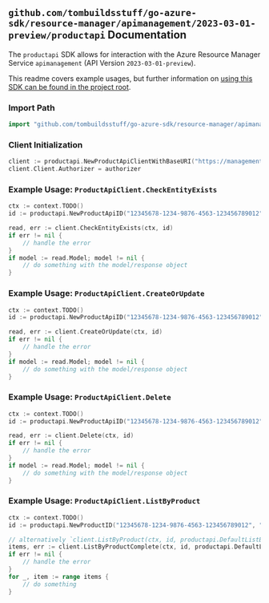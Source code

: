 
## `github.com/tombuildsstuff/go-azure-sdk/resource-manager/apimanagement/2023-03-01-preview/productapi` Documentation

The `productapi` SDK allows for interaction with the Azure Resource Manager Service `apimanagement` (API Version `2023-03-01-preview`).

This readme covers example usages, but further information on [using this SDK can be found in the project root](https://github.com/tombuildsstuff/go-azure-sdk/tree/main/docs).

### Import Path

```go
import "github.com/tombuildsstuff/go-azure-sdk/resource-manager/apimanagement/2023-03-01-preview/productapi"
```


### Client Initialization

```go
client := productapi.NewProductApiClientWithBaseURI("https://management.azure.com")
client.Client.Authorizer = authorizer
```


### Example Usage: `ProductApiClient.CheckEntityExists`

```go
ctx := context.TODO()
id := productapi.NewProductApiID("12345678-1234-9876-4563-123456789012", "example-resource-group", "serviceValue", "productIdValue", "apiIdValue")

read, err := client.CheckEntityExists(ctx, id)
if err != nil {
	// handle the error
}
if model := read.Model; model != nil {
	// do something with the model/response object
}
```


### Example Usage: `ProductApiClient.CreateOrUpdate`

```go
ctx := context.TODO()
id := productapi.NewProductApiID("12345678-1234-9876-4563-123456789012", "example-resource-group", "serviceValue", "productIdValue", "apiIdValue")

read, err := client.CreateOrUpdate(ctx, id)
if err != nil {
	// handle the error
}
if model := read.Model; model != nil {
	// do something with the model/response object
}
```


### Example Usage: `ProductApiClient.Delete`

```go
ctx := context.TODO()
id := productapi.NewProductApiID("12345678-1234-9876-4563-123456789012", "example-resource-group", "serviceValue", "productIdValue", "apiIdValue")

read, err := client.Delete(ctx, id)
if err != nil {
	// handle the error
}
if model := read.Model; model != nil {
	// do something with the model/response object
}
```


### Example Usage: `ProductApiClient.ListByProduct`

```go
ctx := context.TODO()
id := productapi.NewProductID("12345678-1234-9876-4563-123456789012", "example-resource-group", "serviceValue", "productIdValue")

// alternatively `client.ListByProduct(ctx, id, productapi.DefaultListByProductOperationOptions())` can be used to do batched pagination
items, err := client.ListByProductComplete(ctx, id, productapi.DefaultListByProductOperationOptions())
if err != nil {
	// handle the error
}
for _, item := range items {
	// do something
}
```
